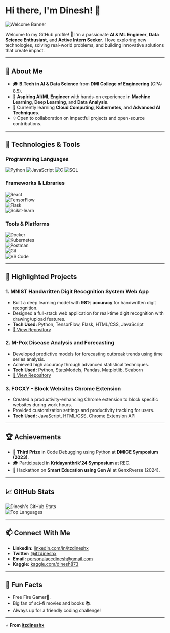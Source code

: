 # Hi there, I'm Dinesh! 👋  
![Welcome Banner](https://i.giphy.com/media/v1.Y2lkPTc5MGI3NjExY2ZjMXZ5Z3BpMm9hMDIwZXBqaHpydTYzMHk5Y2I5OWhlZncwcDBpMiZlcD12MV9pbnRlcm5hbF9naWZfYnlfaWQmY3Q9Zw/9C1nyePnovqlpEYFMD/giphy.gif)  

Welcome to my GitHub profile! 🚀 I'm a passionate **AI & ML Engineer**, **Data Science Enthusiast**, and **Active Intern Seeker**. I love exploring new technologies, solving real-world problems, and building innovative solutions that create impact.  

---

## 🌟 **About Me**  
- 🎓 **B.Tech in AI & Data Science** from **DMI College of Engineering** (GPA: 8.5).  
- 🔭 **Aspiring AI/ML Engineer** with hands-on experience in **Machine Learning**, **Deep Learning**, and **Data Analysis**.  
- 🌱 Currently learning **Cloud Computing**, **Kubernetes**, and **Advanced AI Techniques**.  
- 💡 Open to collaboration on impactful projects and open-source contributions.  

---

## 🔧 **Technologies & Tools**  

### **Programming Languages**  
![Python](https://img.shields.io/badge/Python-3776AB?style=flat&logo=python&logoColor=white) 
![JavaScript](https://img.shields.io/badge/JavaScript-F7DF1E?style=flat&logo=javascript&logoColor=black) 
![C](https://img.shields.io/badge/C-A8B9CC?style=flat&logo=c&logoColor=black) 
![SQL](https://img.shields.io/badge/SQL-003B57?style=flat&logo=sqlite&logoColor=white)  

### **Frameworks & Libraries**  
![React](https://img.shields.io/badge/React-61DAFB?style=flat&logo=react&logoColor=black)  
![TensorFlow](https://img.shields.io/badge/TensorFlow-FF6F00?style=flat&logo=tensorflow&logoColor=white)  
![Flask](https://img.shields.io/badge/Flask-000000?style=flat&logo=flask&logoColor=white)  
![Scikit-learn](https://img.shields.io/badge/Scikit--learn-F7931E?style=flat&logo=scikit-learn&logoColor=black)  

### **Tools & Platforms**  
![Docker](https://img.shields.io/badge/Docker-2496ED?style=flat&logo=docker&logoColor=white)  
![Kubernetes](https://img.shields.io/badge/Kubernetes-326CE5?style=flat&logo=kubernetes&logoColor=white)  
![Postman](https://img.shields.io/badge/Postman-FF6C37?style=flat&logo=postman&logoColor=white)  
![Git](https://img.shields.io/badge/Git-F05032?style=flat&logo=git&logoColor=white)  
![VS Code](https://img.shields.io/badge/VS%20Code-007ACC?style=flat&logo=visual-studio-code&logoColor=white)  

---

## 📂 **Highlighted Projects**  

### **1. MNIST Handwritten Digit Recognition System Web App**  
- Built a deep learning model with **98% accuracy** for handwritten digit recognition.  
- Designed a full-stack web application for real-time digit recognition with drawing/upload features.  
- **Tech Used:** Python, TensorFlow, Flask, HTML/CSS, JavaScript  
- [🔗 View Repository](https://github.com/itzdineshx/MNIST_Digit_Recognition)  

### **2. M-Pox Disease Analysis and Forecasting**  
- Developed predictive models for forecasting outbreak trends using time series analysis.  
- Achieved high accuracy through advanced statistical techniques.  
- **Tech Used:** Python, StatsModels, Pandas, Matplotlib, Seaborn  
- [🔗 View Repository](https://github.com/itzdineshx/MPOX_Analysis_Forecasting)  

### **3. FOCXY - Block Websites Chrome Extension**  
- Created a productivity-enhancing Chrome extension to block specific websites during work hours.  
- Provided customization settings and productivity tracking for users.  
- **Tech Used:** JavaScript, HTML/CSS, Chrome Extension API  

---

## 🏆 **Achievements**  
- 🥉 **Third Prize** in Code Debugging using Python at **DMICE Symposium (2023)**.  
- 🎓 Participated in **Kridayanthrik’24 Symposium** at REC.  
- 🏅 Hackathon on **Smart Education using Gen AI** at GenxRverse (2024).  

---

## 📈 **GitHub Stats**  
![Dinesh's GitHub Stats](https://github-readme-stats.vercel.app/api?username=itzdineshx&show_icons=true&theme=radical)  
![Top Languages](https://github-readme-stats.vercel.app/api/top-langs/?username=itzdineshx&layout=compact&theme=radical)  

---

## 📫 **Connect With Me**  
- **LinkedIn:** [linkedin.com/in/itzdineshx](https://www.linkedin.com/in/itzdineshx/)  
- **Twitter:** [@itzdineshx](https://twitter.com/itzdineshx)  
- **Email:** [personalaccdinesh@gmail.com](mailto:personalaccdinesh@gmail.com)  
- **Kaggle:** [kaggle.com/dinesh873](https://www.kaggle.com/dinesh873)  

---

## 🎉 **Fun Facts**  
- Free Fire Gamer🧩.  
- Big fan of sci-fi movies and books 📚.  
- Always up for a friendly coding challenge!  

---

⭐️ **From [itzdineshx](https://github.com/itzdineshx)**
